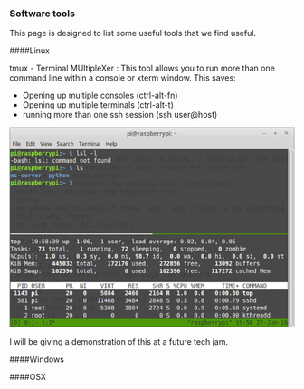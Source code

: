 ### Software tools

This page is designed to list some useful tools that we find useful.  

####Linux

tmux - Terminal MUltipleXer :  This tool allows you to run more than one command line within a console or xterm window.  This saves:

* Opening up multiple consoles (ctrl-alt-fn)
* Opening up multiple terminals (ctrl-alt-t)
* running more than one ssh session (ssh user@host)

![tmux](tmux2.png)

I will be giving a demonstration of this at a future tech jam.

####Windows



####OSX
